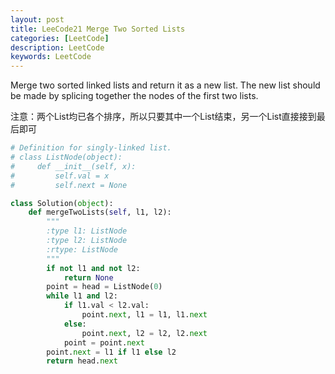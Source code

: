 ```yaml
---
layout: post
title: LeeCode21 Merge Two Sorted Lists
categories: [LeetCode]
description: LeetCode
keywords: LeetCode
---
```


Merge two sorted linked lists and return it as a new list. The new list should be made by splicing together the nodes of the first two lists.

注意：两个List均已各个排序，所以只要其中一个List结束，另一个List直接接到最后即可
```python
# Definition for singly-linked list.
# class ListNode(object):
#     def __init__(self, x):
#         self.val = x
#         self.next = None

class Solution(object):
    def mergeTwoLists(self, l1, l2):
        """
        :type l1: ListNode
        :type l2: ListNode
        :rtype: ListNode
        """
        if not l1 and not l2:
            return None
        point = head = ListNode(0)
        while l1 and l2:
            if l1.val < l2.val:
                point.next, l1 = l1, l1.next
            else:
                point.next, l2 = l2, l2.next
            point = point.next
        point.next = l1 if l1 else l2
        return head.next
```
